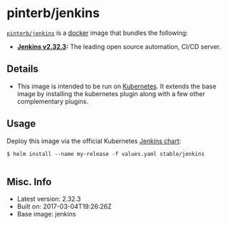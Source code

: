 # pinterb/jenkins  

[`pinterb/jenkins`][1] is a [docker][2] image that bundles the following:  
* **[Jenkins v2.32.3][3]:** The leading open source automation, CI/CD server.

## Details
* This image is intended to be run on [Kubernetes][4]. It extends the base image by installing the kubernetes plugin along with a few other complementary plugins.

## Usage 
Deploy this image via the official Kubernetes [Jenkins chart][5]:

````
$ helm install --name my-release -f values.yaml stable/jenkins
		
````

## Misc. Info 
* Latest version: 2.32.3  
* Built on: 2017-03-04T19:26:26Z   
* Base image: jenkins   


[1]: https://hub.docker.com/r/pinterb/jenkins/   
[2]: https://docker.com 
[3]: https://jenkins.io/ 
[4]: http://kubernetes.io/ 
[5]: https://github.com/kubernetes/charts/tree/master/stable/jenkins 
